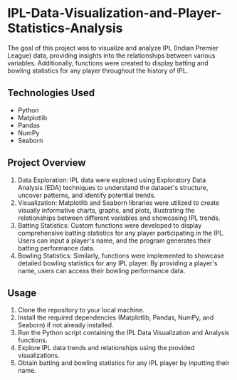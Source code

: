 # IPL-Data-Visualization-and-Player-Statistics-Analysis

The goal of this project was to visualize and analyze IPL (Indian Premier League) data, providing insights into the relationships between various variables. Additionally, functions were created to display batting and bowling statistics for any player throughout the history of IPL.

## Technologies Used

* Python
* Matplotlib
* Pandas
* NumPy
* Seaborn

## Project Overview

1. Data Exploration: IPL data were explored using Exploratory Data Analysis (EDA) techniques to understand the dataset's structure, uncover patterns, and identify potential trends.
2. Visualization: Matplotlib and Seaborn libraries were utilized to create visually informative charts, graphs, and plots, illustrating the relationships between different variables and showcasing IPL trends.
3. Batting Statistics: Custom functions were developed to display comprehensive batting statistics for any player participating in the IPL. Users can input a player's name, and the program generates their batting performance data.
4. Bowling Statistics: Similarly, functions were implemented to showcase detailed bowling statistics for any IPL player. By providing a player's name, users can access their bowling performance data.

## Usage 

1. Clone the repository to your local machine.
2. Install the required dependencies (Matplotlib, Pandas, NumPy, and Seaborn) if not already installed.
3. Run the Python script containing the IPL Data Visualization and Analysis functions.
4. Explore IPL data trends and relationships using the provided visualizations.
5. Obtain batting and bowling statistics for any IPL player by inputting their name.
